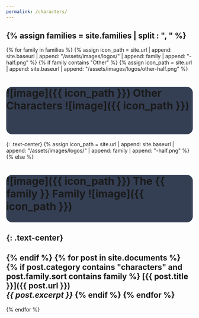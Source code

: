 ```yaml
---
permalink: /characters/
---
```


<style type="text/css">

h1 {
    display:block;
    height:128px;
    background-color:#343f54;
    border-radius: 16px
}
</style>

{% assign families = site.families | split : ", " %}
---
{% for family in families %}
{% assign icon_path = site.url | append: site.baseurl | append: "/assets/images/logos/" | append: family | append: "-half.png" %}
{% if family contains "Other" %}
{% assign icon_path = site.url | append: site.baseurl | append: "/assets/images/logos/other-half.png" %}
# ![image]({{ icon_path }}) Other Characters ![image]({{ icon_path }})
{: .text-center}
{% assign icon_path = site.url | append: site.baseurl | append: "/assets/images/logos/" | append: family | append: "-half.png" %}
{% else %}
# ![image]({{ icon_path }}) The {{ family }} Family ![image]({{ icon_path }})
{: .text-center}
---
{% endif %}
{% for post in site.documents %}
{% if post.category contains "characters" and post.family.sort contains family %}
[{{ post.title }}]({{ post.url }})<br><em>{{ post.excerpt }}</em>
{% endif %}
{% endfor %}
---
{% endfor %}